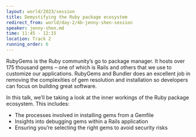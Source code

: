 ```yaml
---
layout: world/2023/session
title: Demystifying the Ruby package ecosystem
redirect_from: world/day-2/4b-jenny-shen-session
speaker: jenny-shen.md
time: 11:45 - 12:15
location: Track 2
running_order: 6
---
```


RubyGems is the Ruby community’s go to package manager. It hosts over 175 thousand gems – one of which is Rails and others that we use to customize our applications. RubyGems and Bundler does an excellent job in removing the complexities of gem resolution and installation so developers can focus on building great software.

In this talk, we’ll be taking a look at the inner workings of the Ruby package ecosystem. This includes:

- The processes involved in installing gems from a Gemfile
- Insights into debugging gems within a Rails application
- Ensuring you’re selecting the right gems to avoid security risks
